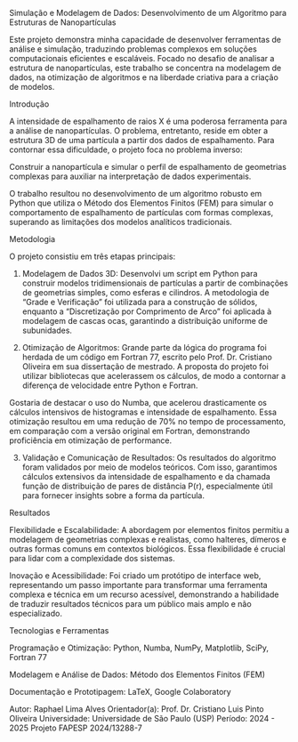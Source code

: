 Simulação e Modelagem de Dados: Desenvolvimento de um Algoritmo para Estruturas de Nanopartículas

Este projeto demonstra minha capacidade de desenvolver ferramentas de análise e simulação, traduzindo problemas complexos em soluções computacionais eficientes e escaláveis. Focado no desafio de analisar a estrutura de nanopartículas, este trabalho se concentra na modelagem de dados, na otimização de algoritmos e na liberdade criativa para a criação de modelos.

Introdução

A intensidade de espalhamento de raios X é uma poderosa ferramenta para a análise de nanopartículas. O problema, entretanto, reside em obter a estrutura 3D de uma partícula a partir dos dados de espalhamento. Para contornar essa dificuldade, o projeto foca no problema inverso:

Construir a nanopartícula e simular o perfil de espalhamento de geometrias complexas para auxiliar na interpretação de dados experimentais.

O trabalho resultou no desenvolvimento de um algoritmo robusto em Python que utiliza o Método dos Elementos Finitos (FEM) para simular o comportamento de espalhamento de partículas com formas complexas, superando as limitações dos modelos analíticos tradicionais.

Metodologia

O projeto consistiu em três etapas principais:

1. Modelagem de Dados 3D: Desenvolvi um script em Python para construir modelos tridimensionais de partículas a partir de combinações de geometrias simples, como esferas e cilindros. A metodologia de “Grade e Verificação” foi utilizada para a construção de sólidos, enquanto a “Discretização por Comprimento de Arco” foi aplicada à modelagem de cascas ocas, garantindo a distribuição uniforme de subunidades.

2. Otimização de Algoritmos: Grande parte da lógica do programa foi herdada de um código em Fortran 77, escrito pelo Prof. Dr. Cristiano Oliveira em sua dissertação de mestrado. A proposta do projeto foi utilizar bibliotecas que acelerassem os cálculos, de modo a contornar a diferença de velocidade entre Python e Fortran.

Gostaria de destacar o uso do Numba, que acelerou drasticamente os cálculos intensivos de histogramas e intensidade de espalhamento. Essa otimização resultou em uma redução de 70% no tempo de processamento, em comparação com a versão original em Fortran, demonstrando proficiência em otimização de performance.

3. Validação e Comunicação de Resultados: Os resultados do algoritmo foram validados por meio de modelos teóricos. Com isso, garantimos cálculos extensivos da intensidade de espalhamento e da chamada função de distribuição de pares de distância P(r), especialmente útil para fornecer insights sobre a forma da partícula.

Resultados

Flexibilidade e Escalabilidade: A abordagem por elementos finitos permitiu a modelagem de geometrias complexas e realistas, como halteres, dímeros e outras formas comuns em contextos biológicos. Essa flexibilidade é crucial para lidar com a complexidade dos sistemas.

Inovação e Acessibilidade: Foi criado um protótipo de interface web, representando um passo importante para transformar uma ferramenta complexa e técnica em um recurso acessível, demonstrando a habilidade de traduzir resultados técnicos para um público mais amplo e não especializado.

Tecnologias e Ferramentas

Programação e Otimização: Python, Numba, NumPy, Matplotlib, SciPy, Fortran 77

Modelagem e Análise de Dados: Método dos Elementos Finitos (FEM)

Documentação e Prototipagem: LaTeX, Google Colaboratory

Autor: Raphael Lima Alves
Orientador(a): Prof. Dr. Cristiano Luis Pinto Oliveira
Universidade: Universidade de São Paulo (USP)
Período: 2024 - 2025
Projeto FAPESP 2024/13288-7 
